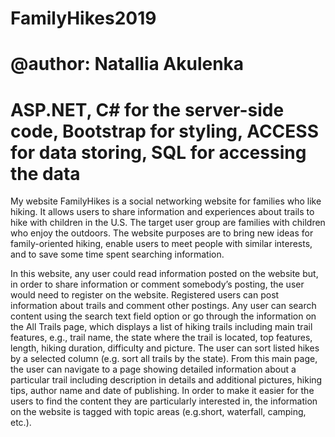 # FamilyHikes2019
# @author: Natallia Akulenka
# ASP.NET, C# for the server-side code, Bootstrap for styling, ACCESS for data storing, SQL for accessing the data

My website FamilyHikes is a social networking website for families who like hiking. It allows users to share information and experiences about trails to hike with children in the U.S. The target user group are families with children who enjoy the outdoors. The website purposes are to bring new ideas for family-oriented hiking, enable users to meet people with similar interests, and to save some time spent searching information.

In this website, any user could read information posted on the website but, in order to share information or comment somebody’s posting, the user would need to register on the website. Registered users can post information about trails and comment other postings. 
Any user can search content using the search text field option or go through the information on the All Trails page, which displays a list of hiking trails including main trail features, e.g., trail name, the state where the trail is located, top features, length, hiking duration, difficulty and picture. The user can sort listed hikes by a selected column (e.g. sort all trails by the state). From this main page, the user can navigate to a page showing detailed information about a particular trail including description in details and additional pictures, hiking tips, author name and date of publishing. In order to make it easier for the users to find the content they are particularly interested in, the information on the website is tagged with topic areas (e.g.short, waterfall, camping, etc.).



